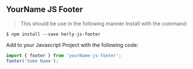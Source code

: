 ## YourName JS Footer
> This should be use in the following manner
Install with the command:
```
$ npm install --save herly-js-footer
```
Add to your Javascript Project with the following code:
```javascript
import { footer } from 'yourName-js-footer';
footer('Some Name');
```